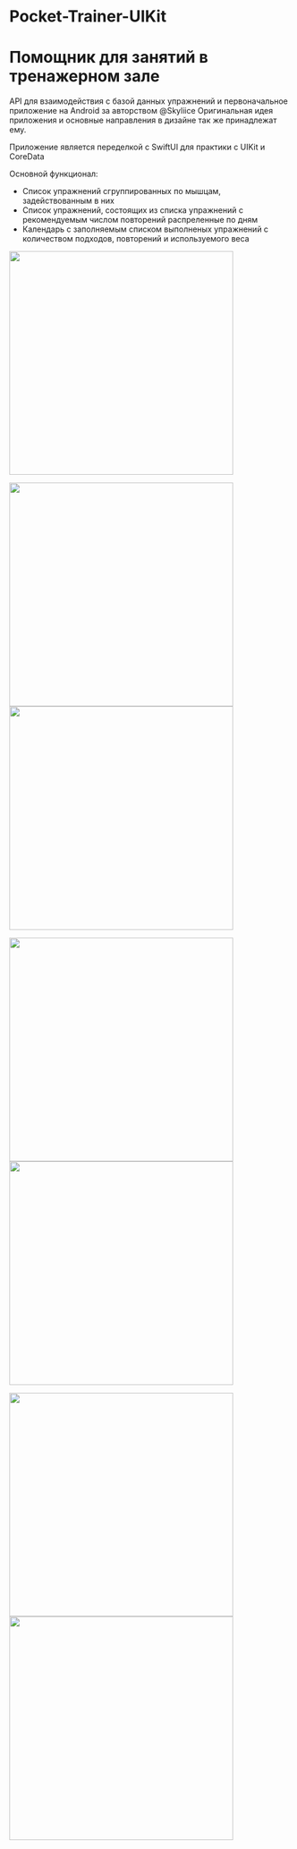 # Pocket-Trainer-UIKit

# Помощник для занятий в тренажерном зале

API для взаимодействия с базой данных упражнений и первоначальное приложение на Android за авторством @Skyliice
Оригинальная идея приложения и основные направления в дизайне так же принадлежат ему.


Приложение является переделкой с SwiftUI для практики с UIKit и CoreData


Основной функционал:
* Список упражнений сгруппированных по мышцам, задействованным в них
* Список упражнений, состоящих из списка упражнений с рекомендуемым числом повторений распреленные по дням
* Календарь с заполняемым списком выполненых упражнений с количеством подходов, повторений и используемого веса



<img src="https://github.com/vladukhaDog/Pocket-Trainer-UIKit/blob/main/images/muscleList.PNG" width="400">

<img src="https://github.com/vladukhaDog/Pocket-Trainer-UIKit/blob/main/images/exerciseList.PNG" width="400"><img src="https://github.com/vladukhaDog/Pocket-Trainer-UIKit/blob/main/images/exercise.PNG" width="400">

<img src="https://github.com/vladukhaDog/Pocket-Trainer-UIKit/blob/main/images/programm.PNG" width="400"><img src="https://github.com/vladukhaDog/Pocket-Trainer-UIKit/blob/main/images/programmDetail.PNG" width="400">

<img src="https://github.com/vladukhaDog/Pocket-Trainer-UIKit/blob/main/images/calendar.PNG" width="400"><img src="https://github.com/vladukhaDog/Pocket-Trainer-UIKit/blob/main/images/calendarDetail.PNG" width="400">



